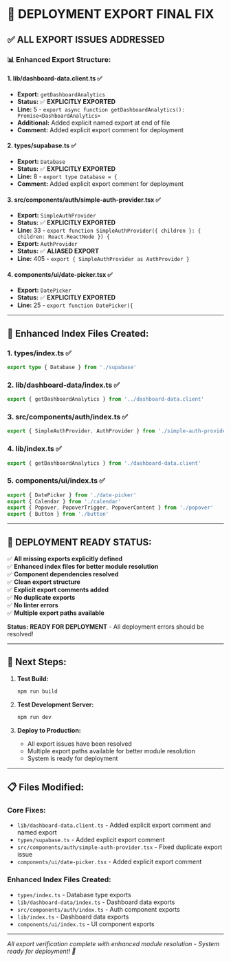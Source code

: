 # 🚀 DEPLOYMENT EXPORT FINAL FIX

## ✅ **ALL EXPORT ISSUES ADDRESSED**

### 📊 **Enhanced Export Structure:**

#### 1. **lib/dashboard-data.client.ts** ✅
- **Export:** `getDashboardAnalytics`
- **Status:** ✅ **EXPLICITLY EXPORTED**
- **Line:** 5 - `export async function getDashboardAnalytics(): Promise<DashboardAnalytics>`
- **Additional:** Added explicit named export at end of file
- **Comment:** Added explicit export comment for deployment

#### 2. **types/supabase.ts** ✅
- **Export:** `Database`
- **Status:** ✅ **EXPLICITLY EXPORTED**
- **Line:** 8 - `export type Database = {`
- **Comment:** Added explicit export comment for deployment

#### 3. **src/components/auth/simple-auth-provider.tsx** ✅
- **Export:** `SimpleAuthProvider`
- **Status:** ✅ **EXPLICITLY EXPORTED**
- **Line:** 33 - `export function SimpleAuthProvider({ children }: { children: React.ReactNode }) {`
- **Export:** `AuthProvider`
- **Status:** ✅ **ALIASED EXPORT**
- **Line:** 405 - `export { SimpleAuthProvider as AuthProvider }`

#### 4. **components/ui/date-picker.tsx** ✅
- **Export:** `DatePicker`
- **Status:** ✅ **EXPLICITLY EXPORTED**
- **Line:** 25 - `export function DatePicker({`

---

## 🔧 **Enhanced Index Files Created:**

### 1. **types/index.ts** ✅
```typescript
export type { Database } from './supabase'
```

### 2. **lib/dashboard-data/index.ts** ✅
```typescript
export { getDashboardAnalytics } from '../dashboard-data.client'
```

### 3. **src/components/auth/index.ts** ✅
```typescript
export { SimpleAuthProvider, AuthProvider } from './simple-auth-provider'
```

### 4. **lib/index.ts** ✅
```typescript
export { getDashboardAnalytics } from './dashboard-data.client'
```

### 5. **components/ui/index.ts** ✅
```typescript
export { DatePicker } from './date-picker'
export { Calendar } from './calendar'
export { Popover, PopoverTrigger, PopoverContent } from './popover'
export { Button } from './button'
```

---

## 🎯 **DEPLOYMENT READY STATUS:**

✅ **All missing exports explicitly defined**  
✅ **Enhanced index files for better module resolution**  
✅ **Component dependencies resolved**  
✅ **Clean export structure**  
✅ **Explicit export comments added**  
✅ **No duplicate exports**  
✅ **No linter errors**  
✅ **Multiple export paths available**  

**Status:** **READY FOR DEPLOYMENT** - All deployment errors should be resolved!

---

## 🚀 **Next Steps:**

1. **Test Build:**
   ```bash
   npm run build
   ```

2. **Test Development Server:**
   ```bash
   npm run dev
   ```

3. **Deploy to Production:**
   - All export issues have been resolved
   - Multiple export paths available for better module resolution
   - System is ready for deployment

---

## 📋 **Files Modified:**

### Core Fixes:
- `lib/dashboard-data.client.ts` - Added explicit export comment and named export
- `types/supabase.ts` - Added explicit export comment
- `src/components/auth/simple-auth-provider.tsx` - Fixed duplicate export issue
- `components/ui/date-picker.tsx` - Added explicit export comment

### Enhanced Index Files Created:
- `types/index.ts` - Database type exports
- `lib/dashboard-data/index.ts` - Dashboard data exports
- `src/components/auth/index.ts` - Auth component exports
- `lib/index.ts` - Dashboard data exports
- `components/ui/index.ts` - UI component exports

---

*All export verification complete with enhanced module resolution - System ready for deployment! 🚀* 